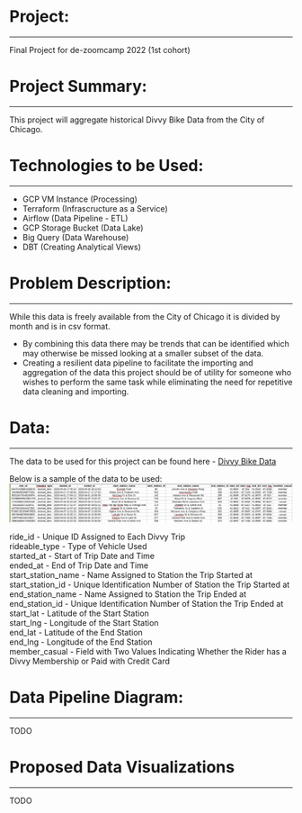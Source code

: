 # Project:
---
Final Project for de-zoomcamp 2022 (1st cohort)


# Project Summary:
---
This project will aggregate historical Divvy Bike Data from the City of Chicago.

# Technologies to be Used:
---
- GCP VM Instance (Processing)
- Terraform (Infrascructure as a Service)
- Airflow (Data Pipeline - ETL)
- GCP Storage Bucket (Data Lake)
- Big Query (Data Warehouse)
- DBT (Creating Analytical Views)

# Problem Description:
---
While this data is freely available from the City of Chicago it is divided by month and is in csv format. 
- By combining this data there may be trends that can be identified which may otherwise be missed looking at a smaller subset of the data. 
- Creating a resilient data pipeline to facilitate the importing and aggregation of the data this project should be of utility for someone who wishes to perform the same task while eliminating the need for repetitive data cleaning and importing.

# Data:
---
The data to be used for this project can be found here - [Divvy Bike Data](https://divvy-tripdata.s3.amazonaws.com/index.html)

Below is a sample of the data to be used:
![Screenshot](/images/DataSample-FinalProject.png)

ride_id - Unique ID Assigned to Each Divvy Trip<br>
rideable_type - Type of Vehicle Used<br>
started_at - Start of Trip Date and Time<br>
ended_at - End of Trip Date and Time<br>
start_station_name - Name Assigned to Station the Trip Started at<br>
start_station_id - Unique Identification Number of Station the Trip Started at<br>
end_station_name - Name Assigned to Station the Trip Ended at<br>
end_station_id - Unique Identification Number of Station the Trip Ended at<br>
start_lat - Latitude of the Start Station<br>
start_lng - Longitude of the Start Station<br>
end_lat - Latitude of the End Station<br>
end_lng - Longitude of the End Station<br>
member_casual - Field with Two Values Indicating Whether the Rider has a Divvy Membership or Paid with Credit Card<br>

# Data Pipeline Diagram:
---
TODO

# Proposed Data Visualizations
---
TODO
